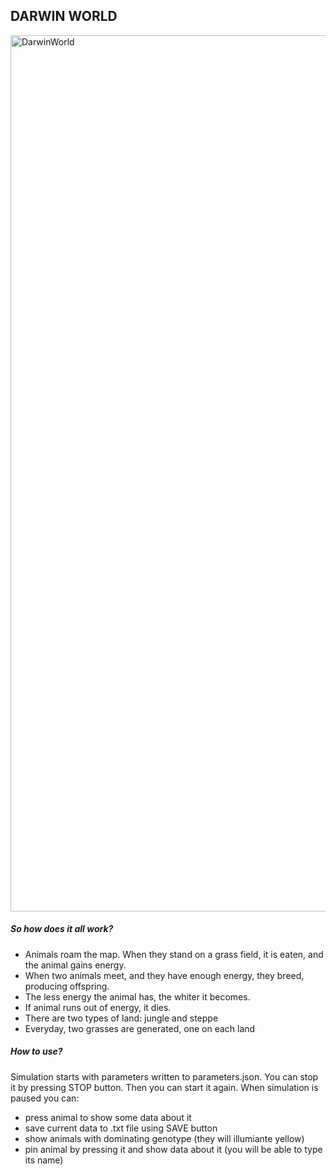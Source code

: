 DARWIN WORLD
---
<img width="1402" alt="DarwinWorld" src="https://user-images.githubusercontent.com/72798812/102012191-41285000-3d49-11eb-8ab5-4eece75970a8.png">



##### So how does it all work?

- Animals roam the map. When they stand on a grass field, it is eaten, and the animal gains energy.
- When two animals meet, and they have enough energy, they breed, producing offspring.
- The less energy the animal has, the whiter it becomes.
- If animal runs out of energy, it dies.
- There are two types of land: jungle and steppe
- Everyday, two grasses are generated, one on each land



##### How to use?

Simulation starts with parameters written to parameters.json. You can stop it by pressing STOP button. Then you can start it again. When simulation is paused you can:
- press animal to show some data about it
- save current data to .txt file using SAVE button
- show animals with dominating genotype (they will illumiante yellow)
- pin animal by pressing it and show data about it (you will be able to type its name)
